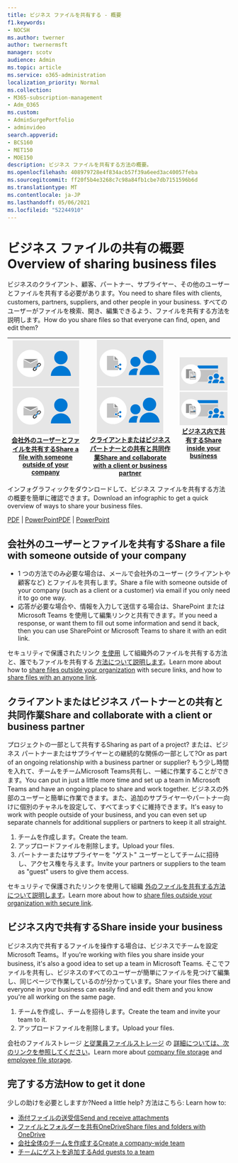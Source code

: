 ```yaml
---
title: ビジネス ファイルを共有する - 概要
f1.keywords:
- NOCSH
ms.author: twerner
author: twernermsft
manager: scotv
audience: Admin
ms.topic: article
ms.service: o365-administration
localization_priority: Normal
ms.collection:
- M365-subscription-management
- Adm_O365
ms.custom:
- AdminSurgePortfolio
- adminvideo
search.appverid:
- BCS160
- MET150
- MOE150
description: ビジネス ファイルを共有する方法の概要。
ms.openlocfilehash: 408979728e4f834acb57f39a6eed3ac40057feba
ms.sourcegitcommit: ff20f5b4e3268c7c98a84fb1cbe7db7151596b6d
ms.translationtype: MT
ms.contentlocale: ja-JP
ms.lasthandoff: 05/06/2021
ms.locfileid: "52244910"
---
```

# <a name="overview-of-sharing-business-files"></a><span data-ttu-id="450fb-103">ビジネス ファイルの共有の概要</span><span class="sxs-lookup"><span data-stu-id="450fb-103">Overview of sharing business files</span></span>

<span data-ttu-id="450fb-104">ビジネスのクライアント、顧客、パートナー、サプライヤー、その他のユーザーとファイルを共有する必要があります。</span><span class="sxs-lookup"><span data-stu-id="450fb-104">You need to share files with clients, customers, partners, suppliers, and other people in your business.</span></span> <span data-ttu-id="450fb-105">すべてのユーザーがファイルを検索、開き、編集できるよう、ファイルを共有する方法を説明します。</span><span class="sxs-lookup"><span data-stu-id="450fb-105">How do you share files so that everyone can find, open, and edit them?</span></span>

|<span data-ttu-id="450fb-106">![安全に共有する](../media/securely-share-file.png)</span><span class="sxs-lookup"><span data-stu-id="450fb-106">![Securely share](../media/securely-share-file.png)</span></span><br/>[<span data-ttu-id="450fb-107">会社外のユーザーとファイルを共有する</span><span class="sxs-lookup"><span data-stu-id="450fb-107">Share a file with someone outside of your company</span></span>](#share-a-file-with-someone-outside-of-your-company)|<span data-ttu-id="450fb-108">![クライアントとの共同作業](../media/share-and-collab-with-partner.png)</span><span class="sxs-lookup"><span data-stu-id="450fb-108">![Collaborate with a client](../media/share-and-collab-with-partner.png)</span></span> <br/>[<span data-ttu-id="450fb-109">クライアントまたはビジネス パートナーとの共有と共同作業</span><span class="sxs-lookup"><span data-stu-id="450fb-109">Share and collaborate with a client or business partner</span></span>](#share-and-collaborate-with-a-client-or-business-partner) | <span data-ttu-id="450fb-110">![組織内で共有する](../media/share-inside-your-org.png)</span><span class="sxs-lookup"><span data-stu-id="450fb-110">![Share inside your org](../media/share-inside-your-org.png)</span></span> <br/>[<span data-ttu-id="450fb-111">ビジネス内で共有する</span><span class="sxs-lookup"><span data-stu-id="450fb-111">Share inside your business</span></span>](#share-inside-your-business) |
|--|--|--|

<span data-ttu-id="450fb-112">インフォグラフィックをダウンロードして、ビジネス ファイルを共有する方法の概要を簡単に確認できます。</span><span class="sxs-lookup"><span data-stu-id="450fb-112">Download an infographic to get a quick overview of ways to share your business files.</span></span> 

<span data-ttu-id="450fb-113">[PDF](https://go.microsoft.com/fwlink/?linkid=2079435)  | [PowerPoint](https://go.microsoft.com/fwlink/?linkid=2079438)</span><span class="sxs-lookup"><span data-stu-id="450fb-113">[PDF](https://go.microsoft.com/fwlink/?linkid=2079435) | [PowerPoint](https://go.microsoft.com/fwlink/?linkid=2079438)</span></span>

## <a name="share-a-file-with-someone-outside-of-your-company"></a><span data-ttu-id="450fb-114">会社外のユーザーとファイルを共有する</span><span class="sxs-lookup"><span data-stu-id="450fb-114">Share a file with someone outside of your company</span></span>

- <span data-ttu-id="450fb-115">1 つの方法でのみ必要な場合は、メールで会社外のユーザー (クライアントや顧客など) とファイルを共有します。</span><span class="sxs-lookup"><span data-stu-id="450fb-115">Share a file with someone outside of your company (such as a client or a customer) via email if you only need it to go one way.</span></span>
- <span data-ttu-id="450fb-116">応答が必要な場合や、情報を入力して送信する場合は、SharePoint または Microsoft Teams を使用して編集リンクと共有できます。</span><span class="sxs-lookup"><span data-stu-id="450fb-116">If you need a response, or want them to fill out some information and send it back, then you can use SharePoint or Microsoft Teams to share it with an edit link.</span></span>

<span data-ttu-id="450fb-117">セキュリティで保護されたリンク [を使用](securely-share-files-externally.md) して組織外のファイルを共有する方法と、誰でもファイルを共有する [方法について説明します](share-files-externally.md)。</span><span class="sxs-lookup"><span data-stu-id="450fb-117">Learn more about how to [share files outside your organization](securely-share-files-externally.md) with secure links, and how to [share files with an anyone link](share-files-externally.md).</span></span>

## <a name="share-and-collaborate-with-a-client-or-business-partner"></a><span data-ttu-id="450fb-118">クライアントまたはビジネス パートナーとの共有と共同作業</span><span class="sxs-lookup"><span data-stu-id="450fb-118">Share and collaborate with a client or business partner</span></span>

<span data-ttu-id="450fb-119">プロジェクトの一部として共有する</span><span class="sxs-lookup"><span data-stu-id="450fb-119">Sharing as part of a project?</span></span> <span data-ttu-id="450fb-120">または、ビジネス パートナーまたはサプライヤーとの継続的な関係の一部として?</span><span class="sxs-lookup"><span data-stu-id="450fb-120">Or as part of an ongoing relationship with a business partner or supplier?</span></span> <span data-ttu-id="450fb-121">もう少し時間を入れて、チームをチームMicrosoft Teams共有し、一緒に作業することができます。</span><span class="sxs-lookup"><span data-stu-id="450fb-121">You can put in just a little more time and set up a team in Microsoft Teams and have an ongoing place to share and work together.</span></span> <span data-ttu-id="450fb-122">ビジネスの外部のユーザーと簡単に作業できます。また、追加のサプライヤーやパートナー向けに個別のチャネルを設定して、すべてまっすぐに維持できます。</span><span class="sxs-lookup"><span data-stu-id="450fb-122">It's easy to work with people outside of your business, and you can even set up separate channels for additional suppliers or partners to keep it all straight.</span></span>

1. <span data-ttu-id="450fb-123">チームを作成します。</span><span class="sxs-lookup"><span data-stu-id="450fb-123">Create the team.</span></span>
1. <span data-ttu-id="450fb-124">アップロードファイルを削除します。</span><span class="sxs-lookup"><span data-stu-id="450fb-124">Upload your files.</span></span>
1. <span data-ttu-id="450fb-125">パートナーまたはサプライヤーを "ゲスト" ユーザーとしてチームに招待し、アクセス権を与えます。</span><span class="sxs-lookup"><span data-stu-id="450fb-125">Invite your partners or suppliers to the team as "guest" users to give them access.</span></span>

<span data-ttu-id="450fb-126">セキュリティで保護されたリンクを使用して組織 [外のファイルを共有する方法について説明します](securely-share-files-externally.md)。</span><span class="sxs-lookup"><span data-stu-id="450fb-126">Learn more about how to [share files outside your organization with secure link](securely-share-files-externally.md).</span></span>

## <a name="share-inside-your-business"></a><span data-ttu-id="450fb-127">ビジネス内で共有する</span><span class="sxs-lookup"><span data-stu-id="450fb-127">Share inside your business</span></span>

<span data-ttu-id="450fb-128">ビジネス内で共有するファイルを操作する場合は、ビジネスでチームを設定Microsoft Teams。</span><span class="sxs-lookup"><span data-stu-id="450fb-128">If you're working with files you share inside your business, it's also a good idea to set up a team in Microsoft Teams.</span></span> <span data-ttu-id="450fb-129">そこでファイルを共有し、ビジネスのすべてのユーザーが簡単にファイルを見つけて編集し、同じページで作業しているのが分かっています。</span><span class="sxs-lookup"><span data-stu-id="450fb-129">Share your files there and everyone in your business can easily find and edit them and you know you're all working on the same page.</span></span>

1. <span data-ttu-id="450fb-130">チームを作成し、チームを招待します。</span><span class="sxs-lookup"><span data-stu-id="450fb-130">Create the team and invite your team to it.</span></span>
1. <span data-ttu-id="450fb-131">アップロードファイルを削除します。</span><span class="sxs-lookup"><span data-stu-id="450fb-131">Upload your files.</span></span>

<span data-ttu-id="450fb-132">会社のファイルストレージ [と従業員ファイルストレージ](files-to-sharepoint.md) の [詳細については、次のリンクを参照してください](files-to-onedrive.md)。</span><span class="sxs-lookup"><span data-stu-id="450fb-132">Learn more about [company file storage](files-to-sharepoint.md) and [employee file storage](files-to-onedrive.md).</span></span>

## <a name="how-to-get-it-done"></a><span data-ttu-id="450fb-133">完了する方法</span><span class="sxs-lookup"><span data-stu-id="450fb-133">How to get it done</span></span>

<span data-ttu-id="450fb-134">少しの助けを必要としますか?</span><span class="sxs-lookup"><span data-stu-id="450fb-134">Need a little help?</span></span> <span data-ttu-id="450fb-135">方法はこちら: </span><span class="sxs-lookup"><span data-stu-id="450fb-135">Learn how to:</span></span>

- [<span data-ttu-id="450fb-136">添付ファイルの送受信</span><span class="sxs-lookup"><span data-stu-id="450fb-136">Send and receive attachments</span></span>](https://support.microsoft.com/office/sending-and-receiving-attachments-d32cd5ad-c7c5-49df-814d-4c17a5d3beb0)
- [<span data-ttu-id="450fb-137">ファイルとフォルダーを共有OneDrive</span><span class="sxs-lookup"><span data-stu-id="450fb-137">Share files and folders with OneDrive</span></span>](https://support.microsoft.com/office/share-files-and-folders-with-microsoft-365-business-72f26d6c-bf9e-432c-8b96-e3c2437f5b65)
- [<span data-ttu-id="450fb-138">会社全体のチームを作成する</span><span class="sxs-lookup"><span data-stu-id="450fb-138">Create a company-wide team</span></span>](org-wide-team.md)
- [<span data-ttu-id="450fb-139">チームにゲストを追加する</span><span class="sxs-lookup"><span data-stu-id="450fb-139">Add guests to a team</span></span>](https://support.microsoft.com/office/add-guests-to-a-team-in-teams-fccb4fa6-f864-4508-bdde-256e7384a14f)